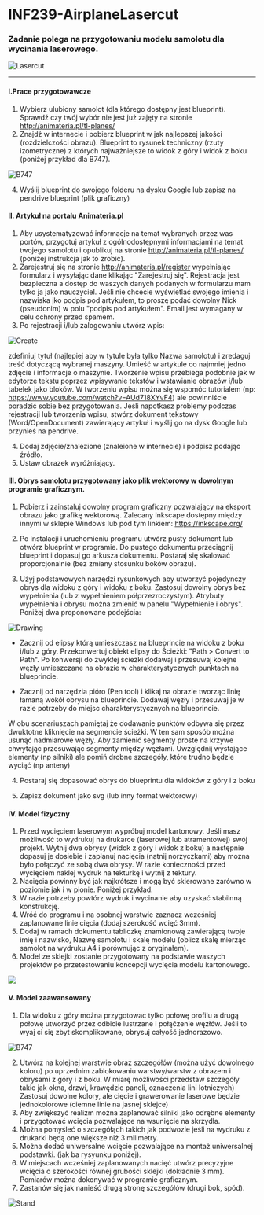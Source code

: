 # INF239-AirplaneLasercut

### Zadanie polega na przygotowaniu modelu samolotu dla wycinania laserowego.

![Lasercut](Lasercut.jpg)

---

#### I.Prace przygotowawcze
1. Wybierz ulubiony samolot (dla którego dostępny jest blueprint). Sprawdź czy twój wybór nie jest już zajęty na stronie http://animateria.pl/tl-planes/
2. Znajdź w internecie i pobierz blueprint w jak najlepszej jakości (rozdzielczości obrazu). Blueprint to rysunek techniczny (rzuty izometryczne) z których najważniejsze to widok z góry i widok z boku (poniżej przykład dla B747).

![B747](B747.png)
   
4. Wyślij blueprint do swojego folderu na dysku Google lub zapisz na pendrive blueprint (plik graficzny)

#### II. Artykuł na portalu Animateria.pl
1. Aby usystematyzować informacje na temat wybranych przez was portów, przygotuj artykuł z ogólnodostępnymi informacjami na temat twojego samolotu i opublikuj na stronie http://animateria.pl/tl-planes/ (poniżej instrukcja jak to zrobić).
2. Zarejestruj się na stronie http://animateria.pl/register wypełniając formularz i wysyłając dane klikając "Zarejestruj się". Rejestracja jest bezpieczna a dostęp do waszych danych podanych w formularzu mam tylko ja jako nauczyciel. Jeśli nie chcecie wyświetlać swojego imienia i nazwiska jko podpis pod artykułem, to proszę podać dowolny Nick (pseudonim) w polu "podpis pod artykułem". Email jest wymagany w celu ochrony przed spamem.
3. Po rejestracji i/lub zalogowaniu utwórz wpis:

![Create](https://github.com/Technikum-Lotnicze-ZDZ-Katowice/INF240-AirportVR/raw/main/UtworzWpis.jpg)

zdefiniuj tytuł (najlepiej aby w tytule była tylko Nazwa samolotu) i zredaguj treść dotyczącą wybranej maszyny. Umieść w artykule co najmniej jedno zdjęcie i informacje o maszynie. Tworzenie wpisu przebiega podobnie jak w edytorze tekstu poprzez wpisywanie tekstów i wstawianie obrazów i/lub tabelek jako bloków. W tworzeniu wpisu można się wspomóc tutorialem (np: https://www.youtube.com/watch?v=AUd718XYvF4) ale powinniście poradzić sobie bez przygotowania. Jeśli napotkasz problemy podczas rejestracji lub tworzenia wpisu, stwórz dokument tekstowy (Word/OpenDocument) zawierający artykuł i wyślij go na dysk Google lub przynieś na pendrive.

4. Dodaj zdjęcie/znalezione (znaleione w internecie) i podpisz podając źródło.
5. Ustaw obrazek wyróżniający.

#### III. Obrys samolotu przygotowany jako plik wektorowy w dowolnym programie graficznym.
1. Pobierz i zainstaluj dowolny program graficzny pozwalający na eksport obrazu jako grafikę wektorową. Zalecany Inkscape dostępny między innymi w sklepie Windows lub pod tym linkiem: https://inkscape.org/

2. Po instalacji i uruchomieniu programu utwórz pusty dokument lub otwórz blueprint w programie. Do pustego dokumentu przeciągnij blueprint i dopasuj go arkusza dokumentu. Postaraj się skalować proporcjonalnie (bez zmiany stosunku boków obrazu).

3. Użyj podstawowych narzędzi rysunkowych aby utworzyć pojedynczy obrys dla widoku z góry i widoku z boku. Zastosuj dowolny obrys bez wypełnienia (lub z wypełnieniem półprzezroczystym). Atrybuty wypełnienia i obrysu można zmienić w panelu "Wypełnienie i obrys". Poniżej dwa proponowane podejścia:

![Drawing](Drawing.jpg)

   - Zacznij od elipsy którą umieszczasz na blueprincie na widoku z boku i/lub z góry. Przekonwertuj obiekt elipsy do Ścieżki: "Path > Convert to Path". Po konwersji do zwykłej ścieżki dodawaj i przesuwaj kolejne węzły umieszczane na obrazie w charakterystycznych punktach na blueprincie.

   - Zacznij od narzędzia pióro (Pen tool) i klikaj na obrazie tworząc linię łamaną wokół obrysu na blueprincie. Dodawaj węzły i przesuwaj je w razie potrzeby do miejsc charakterystycznych na blueprincie.
  
W obu scenariuszach pamiętaj że dodawanie punktów odbywa się przez dwuktotne kliknięcie na segmencie ścieżki. W ten sam sposób można usunąć nadmiarowe węzły. Aby zamienić segmenty proste na krzywe chwytając przesuwając segmenty między węzłami. Uwzględnij wystające elementy (np silniki) ale pomiń drobne szczegóły, które trudno będzie wyciąć (np anteny)

4. Postaraj się dopasować obrys do blueprintu dla widoków z góry i z boku

5. Zapisz dokument jako svg (lub inny format wektorowy)

#### IV. Model fizyczny
1. Przed wycięciem laserowym wypróbuj model kartonowy. Jeśli masz możliwość to wydrukuj na drukarce (laserowej lub atramentowej) swój projekt. Wytnij dwa obrysy (widok z góry i widok z boku) a następnie dopasuj je dosiebie i zaplanuj nacięcia (natnij norzyczkami) aby mozna było połączyć ze sobą dwa obrysy. W razie konieczności przed wycięciem naklej wydruk na tekturkę i wytnij z tektury.
2. Nacięcia powinny być jak najkrótsze i mogą być skierowane zarówno w poziomie jak i w pionie. Poniżej przykład. 
3. W razie potrzeby powtórz wydruk i wycinanie aby uzyskać stabilnną konstrukcję.
4. Wróć do programu i na osobnej warstwie zaznacz wcześniej zaplanowane linie cięcia (dodaj szerokość wcięć 3mm).
5. Dodaj w ramach dokumentu tabliczkę znamionową zawierającą twoje imię i nazwisko, Nazwę samolotu i skalę modelu (oblicz skalę mierząc samolot na wydruku A4 i porównując z oryginałem).
6. Model ze sklejki zostanie przygotowany na podstawie waszych projektów po przetestowaniu koncepcji wycięcia modelu kartonowego.

![](Layers.jpg)

#### V. Model zaawansowany
1. Dla widoku z góry można przygotowac tylko połowę profilu a drugą połowę utworzyć przez odbicie lustrzane i połąćzenie węzłów. Jeśli to wyaj ci się zbyt skomplikowane, obrysuj całyość jednorazowo.

![B747](B747.svg)

2. Utwórz na kolejnej warstwie obraz szczegółów (można użyć dowolnego koloru) po uprzednim zablokowaniu warstwy/warstw z obrazem i obrysami z góry i z boku. W miarę możliwości przedstaw szczegóły takie jak okna, drzwi, krawędzie paneli, oznaczenia lini lotniczych) Zastosuj dowolne kolory, ale cięcie i grawerowanie laserowe będzie jednokolorowe (ciemne linie na jasnej sklejce)
3. Aby zwiększyć realizm można zaplanować silniki jako odrębne elementy i przygotować wcięcia pozwalające na wsunięcie na skrzydła.
4. Można pomyśleć o szczegółąch takich jak podwozie jeśli na wydruku z drukarki będą one większe niż 3 milimetry.
5. Można dodać uniwersalne wcięcie pozwalające na montaż uniwersalnej podstawki. (jak ba rysyunku poniżej).
6. W miejscach wcześniej zaplanowanych nacięć utwórz precyzyjne wcięcia o szerokości równej grubości sklejki (dokładnie 3 mm). Pomiarów można dokonywać w programie graficznym.
7. Zastanów się jak nanieść drugą stronę szczegółów (drugi bok, spód).

![Stand](Stand.png)
